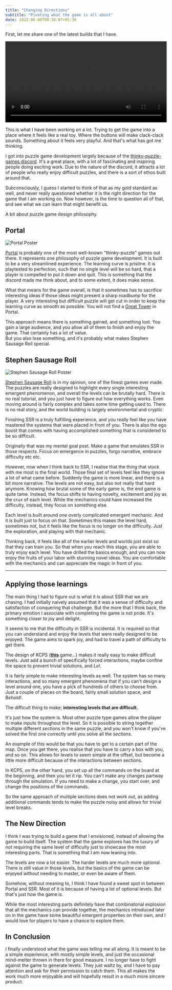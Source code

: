 ```yaml
---
title: "Changing Directions"
subtitle: "Pivoting what the game is all about"
date: 2022-06-06T09:38:07+05:30
---
```


First, let me share one of the latest builds that I have.

<video width=100% controls autoplay>
    <source src="/posts/big_pivot/latest_build.mp4" type="video/mp4">
</video>

This is what I have been working on a lot. Trying to get the game into a place where
it feels like a real toy. Where the buttons will make clack-clack sounds. Something
about it feels very playful. And that's what has got me thinking.

I got into puzzle game development largely because of the [thinky-puzzle-games discord](https://discord.gg/jbQrge7pkk).
It's a great place, with a lot of fascinating and inspiring people doing exciting work.
Due to the nature of the discord, it attracts a lot of people who really enjoy 
difficult puzzles, and there is a sort of ethos built around that.

Subconsciously, I guess I started to think of that as my gold standard as well, and never
really questioned whether it is the right direction for the game that I am working on.
Now however, is the time to question all of that, and see what we can learn that might
benefit us.

A bit about puzzle game design philosophy.

## Portal

![Portal Poster](https://cdn.akamai.steamstatic.com/steam/apps/400/header.jpg?t=1608593358)

[Portal](https://store.steampowered.com/app/400/Portal/) is probably one of the most well-known
"thinky-puzzle" games out there. It represents one philosophy of puzzle game development.
It is built to be a very streamlined experience. The learning curve is pristine. It is playtested to perfection,
such that no single level will be so hard, that a player is compelled to put it down and quit.
This is something that the discord made me think about, and to some extent, it does make sense.

What that means for the game overall, is that it sometimes has to sacrifice interesting ideas if
those ideas might present a sharp roadbump for the player. A very interesting but difficult puzzle
will get cut in order to keep the learning curve as smooth as possible.
You will not find a [Great Tower](https://www.reddit.com/r/Stephenssausageroll/comments/692kzx/intimidated_by_the_great_tower/)
in Portal.

This approach means there is something gained, and something lost. You gain a large audience, and
you allow all of them to finish and enjoy the game. That certainly has a lot of value. 
<br>But you also lose something, and it's probably what makes Stephen Sausage Roll special.


## Stephen Sausage Roll

![Stephen Sausage Roll Poster](https://cdn.akamai.steamstatic.com/steam/apps/353540/header.jpg?t=1589230122)

[Stephen Sausage Roll](https://store.steampowered.com/app/353540/Stephens_Sausage_Roll/) is
in my opinion, one of the finest games ever made. The puzzles are really designed to highlight
every single interesting emergent phenomenon, and overall the levels can be brutally hard.
There is no real tutorial, and you just have to figure out how everything works. Even moving
around is fairly complex and takes some time getting used to. There is no real story, and the
world building is largely environmental and cryptic.

Finishing SSR is a truly fulfilling experience, and you really feel like you have mastered
the systems that were placed in front of you. There is also the ego boost that comes with having
accomplished something that is considered to be so difficult.

Originally that was my mental goal post. Make a game that emulates SSR in those respects. Focus
on emergence in puzzles, forgo narrative, embrace difficulty etc etc.

However, now when I think back to SSR, I realise that the thing that stuck with me most is
the final world. Those final set of levels feel like they ignore a lot of what came before.
Suddenly the game is more linear, and there is a bit more narrative. The levels are not easy, but
also not really that hard anymore. Knowing how brutal some of the early game is, the end game is
quite tame. Instead, the focus shifts to having novelty, excitement and joy as the crux of each level.
While the mechanics could have increased the difficulty, instead, they focus on something else.

Each level is built around _one_ overly complicated emergent mechanic. And it is built just to focus on
that. Sometimes this makes the level hard, sometimes not, but it feels like the focus is no
longer on the difficulty. Just the exploration, and playing with that mechanic. 

Thinking back, it feels
like all of the earlier levels and worlds just exist so that they can train you. So that when
you reach this stage, you are able to truly enjoy each level. You have drilled the
basics enough, and you can now enjoy the fruits of your labor with stunning novel ideas. You are
comfortable with the mechanics and can appreciate the magic in front of you.

---

## Applying those learnings

The main thing I had to figure out is what it is about SSR that we are chasing. I had initially naively
assumed that it was a sense of difficulty and satisfaction of conquering that challenge. But the more
that I think back, the primary emotion I associate with completing the game is not pride. It's something
closer to joy and delight.

It seems to me that the difficulty in SSR is incidental. It is required so that you can understand
and enjoy the levels that were really designed to be enjoyed. The game aims to spark joy, and had to
travel a path of difficulty to get there.

The design of KCPS ([__this__](/) game...)
makes it really easy to make difficult levels. Just add a bunch of specifically forced interactions,
maybe confine the space to prevent trivial solutions, and _Lo!_.

It is fairly simple to make interesting levels as well. The system has so many interactions, and so many
emergent phenomena that if you can't design a level around one, you have a pick of hundreds of others to
choose from. Just a couple of pieces on the board, fairly small solution space, and _Behold!_.

The difficult thing to make; __interesting levels that are difficult.__

It's just how the system is. Most other puzzle type games allow the player to make inputs
throughout the level. So it is possible to string together multiple different _sections_ in the same puzzle,
and you won't know if you've solved the first one correctly until you solve all the _sections_.

An example of this would be that you have to get to a certain part of the map. Once you get there, you realise
that you have to carry a box with you, and so on. This allows for levels to seem simple at the offset,
but become a little more difficult because of the interactions between sections.

In KCPS, on the other hand, you set up all the commands on the board at the beginning, and then you let it rip.
You can't make any changes partway through the simulation. If you need to make a change, you start over,
and change the positions of the commands.

So the same approach of multiple sections does not
work out, as adding additional commands tends to make the puzzle noisy and allows for
trivial level breaks.

## The New Direction

I think I was trying to build a game that I envisioned, instead of allowing the game to build itself.
The system that the game explores has the luxury of _not_ requiring the same level of difficulty just
to showcase the most interesting parts. That is something that I am now leaning into.

The levels are now a lot easier. The harder levels are much more optional. There is still value in those
levels, but the basics of the game can be enjoyed without needing to master, or even be aware of them.

Somehow, without meaning to, I think I have found a sweet spot in between Portal and SSR. Most of it is
because of having a lot of optional levels. But that's just how the game is. 

While the most interesting parts definitely have that combinatorial explosion that all the 
mechanics can provide together, the mechanics introduced later on in the game have some beautiful
emergent properties on their own, and I would love for players to have a chance to explore them.

## In Conclusion

I finally understood what the game was telling me all along. It is meant to be a simple experience,
with mostly simple levels, and just the occasional mind-melter thrown in there for good measure. I
no longer have to fight against the game to generate levels. They just waltz by, and I have to pay
attention and ask for their permission to catch them. This all makes the work much more enjoyable
and will hopefully result in a much more sincere product.
